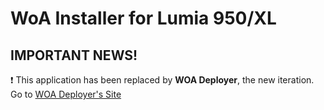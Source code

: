 # WoA Installer for Lumia 950/XL

## IMPORTANT NEWS!

❗ This application has been replaced by **WOA Deployer**, the new iteration. 
Go to [WOA Deployer's Site](https://github.com/WOA-project/WOA-Deployer)
